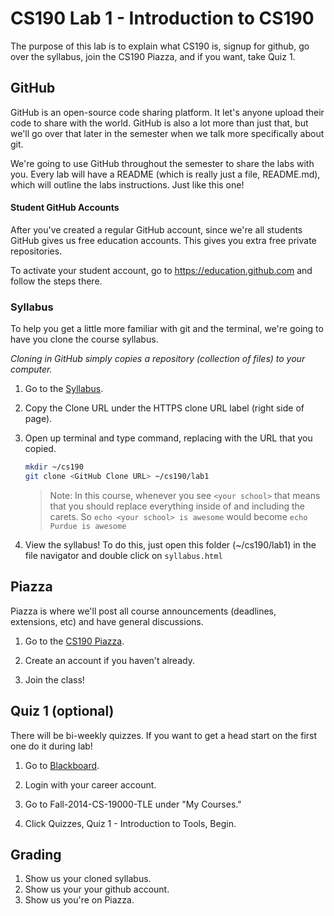# CS190 Lab 1 - Introduction to CS190 #

The purpose of this lab is to explain what CS190 is, signup for github, go over the syllabus, join the CS190 Piazza, and if you want, take Quiz 1.

## GitHub ##

GitHub is an open-source code sharing platform. It let's anyone upload their code to share with the world. GitHub is also a lot more than just that, but we'll go over that later in the semester when we talk more specifically about git.

We're going to use GitHub throughout the semester to share the labs with you. Every lab will have a README (which is really just a file, README.md), which will outline the labs instructions. Just like this one!


#### Student GitHub Accounts
After you've created a regular GitHub account, since we're all students GitHub gives us free education accounts. This gives you extra free private repositories.

To activate your student account, go to https://education.github.com and follow the steps there.

### Syllabus ###

To help you get a little more familiar with git and the terminal, we're going to have you clone the course syllabus.

*Cloning in GitHub simply copies a repository (collection of files) to your computer.*

1. Go to the [Syllabus](https://github.com/PurdueCS190/syllabus).

2. Copy the Clone URL under the HTTPS clone URL label (right side of page).

3. Open up terminal and type command, replacing <GitHub Clone URL> with the URL that you copied.

    ```bash
    mkdir ~/cs190
    git clone <GitHub Clone URL> ~/cs190/lab1
    ```

    > Note: In this course, whenever you see `<your school>` that means that you should replace everything inside of and including the carets. So `echo <your school> is awesome` would become `echo Purdue is awesome`

4. View the syllabus! To do this, just open this folder (~/cs190/lab1) in the file navigator and double click on `syllabus.html`

## Piazza ##

Piazza is where we'll post all course announcements (deadlines, extensions, etc) and have general discussions.

1. Go to the [CS190 Piazza](https://piazza.com/purdue/cs190/home).

2. Create an account if you haven't already.

3. Join the class!

## Quiz 1 (optional) ##

There will be bi-weekly quizzes. If you want to get a head start on the first one do it during lab!

1. Go to [Blackboard](https://mycourses.purdue.edu).

2. Login with your career account.

3. Go to Fall-2014-CS-19000-TLE under "My Courses."

4. Click Quizzes, Quiz 1 - Introduction to Tools, Begin.

## Grading ##

1. Show us your cloned syllabus.
2. Show us your your github account.
3. Show us you're on Piazza.
